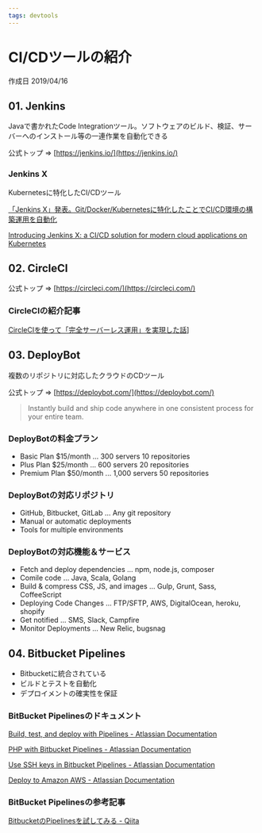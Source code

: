 ```yaml
---
tags: devtools
---
```


# CI/CDツールの紹介

作成日 2019/04/16

## 01. Jenkins

Javaで書かれたCode Integrationツール。ソフトウェアのビルド、検証、サーバーへのインストール等の一連作業を自動化できる

公式トップ => [https://jenkins.io/](https://jenkins.io/)

### Jenkins X

Kubernetesに特化したCI/CDツール

[「Jenkins X」発表。Git/Docker/Kubernetesに特化したことでCI/CD環境の構築運用を自動化](http://www.publickey1.jp/blog/18/jenkins_xgitdockerkubernetescicd.html)

[Introducing Jenkins X: a CI/CD solution for modern cloud applications on Kubernetes](https://jenkins.io/blog/2018/03/19/introducing-jenkins-x/)

## 02. CircleCI

公式トップ => [https://circleci.com/](https://circleci.com/)

### CircleCIの紹介記事

[CircleCIを使って「完全サーバーレス運用」を実現した話](https://tech.bizreach.co.jp/posts/254/circleci/)]

## 03. DeployBot

複数のリポジトリに対応したクラウドのCDツール

公式トップ => [https://deploybot.com/](https://deploybot.com/)

> Instantly build and ship code anywhere in one consistent process for your entire team.

### DeployBotの料金プラン

- Basic Plan $15/month ... 300 servers 10 repositories
- Plus Plan $25/month ... 600 servers 20 repositories
- Premium Plan $50/month ... 1,000 servers 50 repositories

### DeployBotの対応リポジトリ

- GitHub, Bitbucket, GitLab ... Any git repository
- Manual or automatic deployments
- Tools for multiple environments

### DeployBotの対応機能＆サービス

- Fetch and deploy dependencies ... npm, node.js, composer
- Comile code ... Java, Scala, Golang
- Build & compress CSS, JS, and images ... Gulp, Grunt, Sass, CoffeeScript
- Deploying Code Changes ... FTP/SFTP, AWS, DigitalOcean, heroku, shopify
- Get notified ... SMS, Slack, Campfire
- Monitor Deployments ... New Relic, bugsnag

## 04. Bitbucket Pipelines

- Bitbucketに統合されている
- ビルドとテストを自動化
- デプロイメントの確実性を保証

### BitBucket Pipelinesのドキュメント

[Build, test, and deploy with Pipelines \- Atlassian Documentation](https://confluence.atlassian.com/bitbucket/build-test-and-deploy-with-pipelines-792496469.html)

[PHP with Bitbucket Pipelines \- Atlassian Documentation](https://confluence.atlassian.com/bitbucket/php-with-bitbucket-pipelines-873907835.html)

[Use SSH keys in Bitbucket Pipelines \- Atlassian Documentation](https://confluence.atlassian.com/bitbucket/use-ssh-keys-in-bitbucket-pipelines-847452940.html)

[Deploy to Amazon AWS \- Atlassian Documentation](https://confluence.atlassian.com/bitbucket/deploy-to-amazon-aws-875304040.html)

### BitBucket Pipelinesの参考記事

[BitbucketのPipelinesを試してみる \- Qiita](https://qiita.com/yshishido/items/b3a57ffeae708841980d)



